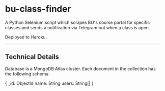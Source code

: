 # bu-class-finder

A Python Selenium script which scrapes BU's course portal for specific classes and sends a notification via Telegram bot when a class is open.

Deployed to Heroku.

---
## Technical Details
Database is a MongoDB Atlas cluster.
Each document in the collection has the following schema:

{
    _id: ObjectId
    name: String
    users: String[]
}
